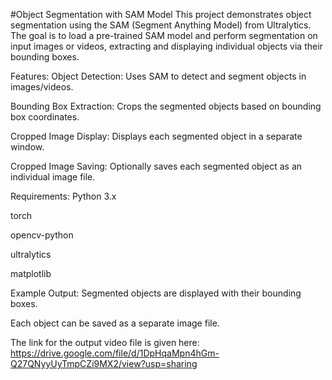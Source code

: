 #Object Segmentation with SAM Model
This project demonstrates object segmentation using the SAM (Segment Anything Model) from Ultralytics. The goal is to load a pre-trained SAM model and perform segmentation on input images or videos, extracting and displaying individual objects via their bounding boxes.

Features:
Object Detection: Uses SAM to detect and segment objects in images/videos.

Bounding Box Extraction: Crops the segmented objects based on bounding box coordinates.

Cropped Image Display: Displays each segmented object in a separate window.

Cropped Image Saving: Optionally saves each segmented object as an individual image file.

Requirements:
Python 3.x

torch

opencv-python

ultralytics

matplotlib

Example Output:
Segmented objects are displayed with their bounding boxes.

Each object can be saved as a separate image file.

The link for the output video file is given here: https://drive.google.com/file/d/1DpHqaMpn4hGm-Q27QNyyUyTmpCZi9MX2/view?usp=sharing
